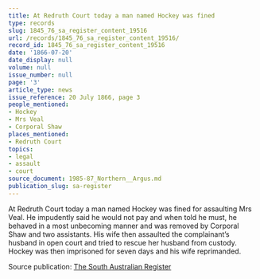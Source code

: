 ```yaml
---
title: At Redruth Court today a man named Hockey was fined
type: records
slug: 1845_76_sa_register_content_19516
url: /records/1845_76_sa_register_content_19516/
record_id: 1845_76_sa_register_content_19516
date: '1866-07-20'
date_display: null
volume: null
issue_number: null
page: '3'
article_type: news
issue_reference: 20 July 1866, page 3
people_mentioned:
- Hockey
- Mrs Veal
- Corporal Shaw
places_mentioned:
- Redruth Court
topics:
- legal
- assault
- court
source_document: 1985-87_Northern__Argus.md
publication_slug: sa-register
---
```


At Redruth Court today a man named Hockey was fined for assaulting Mrs Veal.  He impudently said he would not pay and when told he must, he behaved in a most unbecoming manner and was removed by Corporal Shaw and two assistants.  His wife then assaulted the complainant’s husband in open court and tried to rescue her husband from custody.  Hockey was then imprisoned for seven days and his wife reprimanded.

Source publication: [The South Australian Register](/publications/sa-register/)
